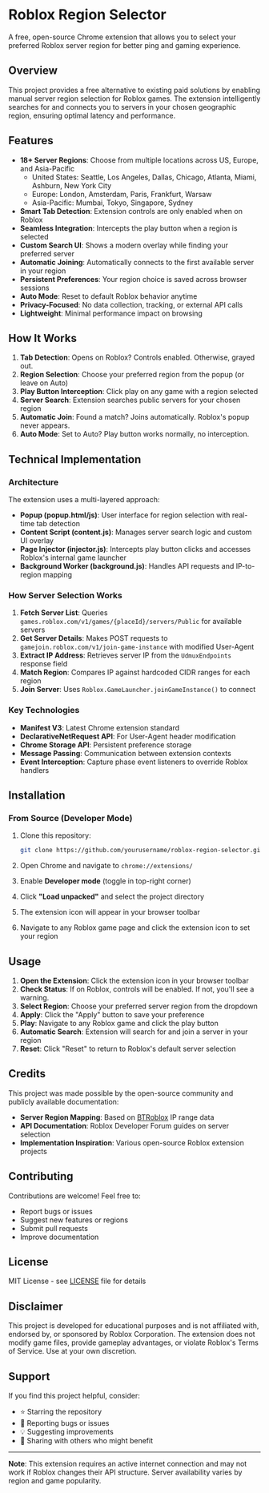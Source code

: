# Roblox Region Selector

A free, open-source Chrome extension that allows you to select your preferred Roblox server region for better ping and gaming experience.

## Overview

This project provides a free alternative to existing paid solutions by enabling manual server region selection for Roblox games. The extension intelligently searches for and connects you to servers in your chosen geographic region, ensuring optimal latency and performance.

## Features

- **18+ Server Regions**: Choose from multiple locations across US, Europe, and Asia-Pacific
  - United States: Seattle, Los Angeles, Dallas, Chicago, Atlanta, Miami, Ashburn, New York City
  - Europe: London, Amsterdam, Paris, Frankfurt, Warsaw
  - Asia-Pacific: Mumbai, Tokyo, Singapore, Sydney
- **Smart Tab Detection**: Extension controls are only enabled when on Roblox
- **Seamless Integration**: Intercepts the play button when a region is selected
- **Custom Search UI**: Shows a modern overlay while finding your preferred server
- **Automatic Joining**: Automatically connects to the first available server in your region
- **Persistent Preferences**: Your region choice is saved across browser sessions
- **Auto Mode**: Reset to default Roblox behavior anytime
- **Privacy-Focused**: No data collection, tracking, or external API calls
- **Lightweight**: Minimal performance impact on browsing

## How It Works

1. **Tab Detection**: Opens on Roblox? Controls enabled. Otherwise, grayed out.
2. **Region Selection**: Choose your preferred region from the popup (or leave on Auto)
3. **Play Button Interception**: Click play on any game with a region selected
4. **Server Search**: Extension searches public servers for your chosen region
5. **Automatic Join**: Found a match? Joins automatically. Roblox's popup never appears.
6. **Auto Mode**: Set to Auto? Play button works normally, no interception.

## Technical Implementation

### Architecture

The extension uses a multi-layered approach:

- **Popup (popup.html/js)**: User interface for region selection with real-time tab detection
- **Content Script (content.js)**: Manages server search logic and custom UI overlay
- **Page Injector (injector.js)**: Intercepts play button clicks and accesses Roblox's internal game launcher
- **Background Worker (background.js)**: Handles API requests and IP-to-region mapping

### How Server Selection Works

1. **Fetch Server List**: Queries `games.roblox.com/v1/games/{placeId}/servers/Public` for available servers
2. **Get Server Details**: Makes POST requests to `gamejoin.roblox.com/v1/join-game-instance` with modified User-Agent
3. **Extract IP Address**: Retrieves server IP from the `UdmuxEndpoints` response field
4. **Match Region**: Compares IP against hardcoded CIDR ranges for each region
5. **Join Server**: Uses `Roblox.GameLauncher.joinGameInstance()` to connect

### Key Technologies

- **Manifest V3**: Latest Chrome extension standard
- **DeclarativeNetRequest API**: For User-Agent header modification
- **Chrome Storage API**: Persistent preference storage
- **Message Passing**: Communication between extension contexts
- **Event Interception**: Capture phase event listeners to override Roblox handlers

## Installation

### From Source (Developer Mode)

1. Clone this repository:
   ```bash
   git clone https://github.com/yourusername/roblox-region-selector.git
   ```

2. Open Chrome and navigate to `chrome://extensions/`

3. Enable **Developer mode** (toggle in top-right corner)

4. Click **"Load unpacked"** and select the project directory

5. The extension icon will appear in your browser toolbar

6. Navigate to any Roblox game page and click the extension icon to set your region

## Usage

1. **Open the Extension**: Click the extension icon in your browser toolbar
2. **Check Status**: If on Roblox, controls will be enabled. If not, you'll see a warning.
3. **Select Region**: Choose your preferred server region from the dropdown
4. **Apply**: Click the "Apply" button to save your preference
5. **Play**: Navigate to any Roblox game and click the play button
6. **Automatic Search**: Extension will search for and join a server in your region
7. **Reset**: Click "Reset" to return to Roblox's default server selection

## Credits

This project was made possible by the open-source community and publicly available documentation:

- **Server Region Mapping**: Based on [BTRoblox](https://github.com/AntiBoomz/BTRoblox) IP range data
- **API Documentation**: Roblox Developer Forum guides on server selection
- **Implementation Inspiration**: Various open-source Roblox extension projects

## Contributing

Contributions are welcome! Feel free to:
- Report bugs or issues
- Suggest new features or regions
- Submit pull requests
- Improve documentation

## License

MIT License - see [LICENSE](LICENSE) file for details

## Disclaimer

This project is developed for educational purposes and is not affiliated with, endorsed by, or sponsored by Roblox Corporation. The extension does not modify game files, provide gameplay advantages, or violate Roblox's Terms of Service. Use at your own discretion.

## Support

If you find this project helpful, consider:
- ⭐ Starring the repository
- 🐛 Reporting bugs or issues
- 💡 Suggesting improvements
- 🔄 Sharing with others who might benefit

---

**Note**: This extension requires an active internet connection and may not work if Roblox changes their API structure. Server availability varies by region and game popularity.

